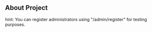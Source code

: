 ## About Project

hint: You can register administrators using "<app url>/admin/register" for testing purposes.